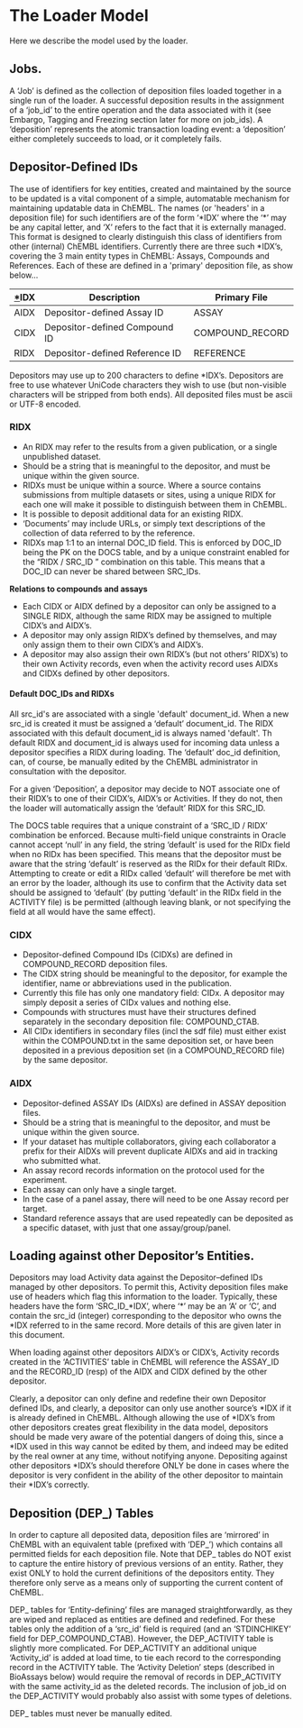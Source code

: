# The Loader Model

Here we describe the model used by the loader.

## Jobs.

A ‘Job’ is defined as the collection of deposition files loaded together in a single run of the loader. A successful deposition results in the assignment of a ‘job\_id’ to the entire operation and the data associated with it (see Embargo, Tagging and Freezing section later for more on job\_ids). A ‘deposition’ represents the atomic transaction loading event: a ‘deposition’ either completely succeeds to load, or it completely fails.

## Depositor-Defined IDs

The use of identifiers for key entities, created and maintained by the source to be updated is a vital component of a simple, automatable mechanism for maintaining updatable data in ChEMBL. The names (or 'headers' in a deposition file) for such identifiers are of the form ‘\*IDX’ where the ‘\*’ may be any capital letter, and ‘X’ refers to the fact that it is externally managed. This format is designed to clearly distinguish this class of identifiers from other (internal) ChEMBL identifiers. Currently there are three such \*IDX’s, covering the 3 main entity types in ChEMBL: Assays, Compounds and References. Each of these are defined in a 'primary' deposition file, as show below...

| [\*](broken-reference)IDX | Description                    | Primary File     |
| ------------------------- | ------------------------------ | ---------------- |
| AIDX                      | Depositor-defined Assay ID     | ASSAY            |
| CIDX                      | Depositor-defined Compound ID  | COMPOUND\_RECORD |
| RIDX                      | Depositor-defined Reference ID | REFERENCE        |

Depositors may use up to 200 characters to define \*IDX’s. Depositors are free to use whatever UniCode characters they wish to use (but non-visible characters will be stripped from both ends). All deposited files must be ascii or UTF-8 encoded.

### RIDX

* An RIDX may refer to the results from a given publication, or a single unpublished dataset.
* Should be a string that is meaningful to the depositor, and must be unique within the given source.
* RIDXs must be unique within a source. Where a source contains submissions from multiple datasets or sites, using a unique RIDX for each one will make it possible to distinguish between them in ChEMBL.
* It is possible to deposit additional data for an existing RIDX.
* ‘Documents’ may include URLs, or simply text descriptions of the collection of data referred to by the reference.
* RIDXs map 1:1 to an internal DOC\_ID field. This is enforced by DOC\_ID being the PK on the DOCS table, and by a unique constraint enabled for the “RIDX / SRC\_ID ” combination on this table. This means that a DOC\_ID can never be shared between SRC\_IDs.

**Relations to compounds and assays**

* Each CIDX or AIDX defined by a depositor can only be assigned to a SINGLE RIDX, although the same RIDX may be assigned to multiple CIDX’s and AIDX’s.&#x20;
* A depositor may only assign RIDX’s defined by themselves, and may only assign them to their own CIDX’s and AIDX’s.&#x20;
* A depositor may also assign their own RIDX’s (but not others’ RIDX’s) to their own Activity records, even when the activity record uses AIDXs and CIDXs defined by other depositors.

#### Default DOC\_IDs and RIDXs

All src\_id's are associated with a single 'default' document\_id. When a new src\_id is created it must be assigned a ‘default’ document\_id. The RIDX associated with this default document\_id is always named 'default'. Th default RIDX and document\_id is always used for incoming data unless a depositor specifies a RIDX during loading. The ‘default’ doc\_id definition, can, of course, be manually edited by the ChEMBL administrator in consultation with the depositor.

For a given ‘Deposition’, a depositor may decide to NOT associate one of their RIDX’s to one of their CIDX’s, AIDX’s or Activities. If they do not, then the loader will automatically assign the ‘default’ RIDX for this SRC\_ID.

The DOCS table requires that a unique constraint of a ‘SRC\_ID / RIDX’ combination be enforced. Because multi-field unique constraints in Oracle cannot accept ‘null’ in any field, the string ‘default’ is used for the RIDx field when no RIDx has been specified. This means that the depositor must be aware that the string ‘default’ is reserved as the RIDx for their default RIDx. Attempting to create or edit a RIDx called ‘default’ will therefore be met with an error by the loader, although its use to confirm that the Activity data set should be assigned to ‘default’ (by putting ‘default’ in the RIDx field in the ACTIVITY file) is be permitted (although leaving blank, or not specifying the field at all would have the same effect).

### CIDX

* Depositor-defined Compound IDs (CIDXs) are defined in COMPOUND\_RECORD deposition files.&#x20;
* The CIDX string should be meaningful to the depositor, for example the identifier, name or abbreviations used in the publication.&#x20;
* Currently this file has only one mandatory field: CIDx.  A depositor may simply deposit a series of CIDx values and nothing else.
* Compounds with structures must have their structures defined separately in the secondary deposition file: COMPOUND\_CTAB.&#x20;
* All CIDx identifiers in secondary files (incl the sdf file) must either exist within the COMPOUND.txt in the same deposition set, or have been deposited in a previous deposition set (in a COMPOUND\_RECORD file) by the same depositor.

### AIDX

* Depositor-defined ASSAY IDs (AIDXs) are defined in ASSAY deposition files.
* Should be a string that is meaningful to the depositor, and must be unique within the given source.
* If your dataset has multiple collaborators, giving each collaborator a prefix for their AIDXs will prevent duplicate AIDXs and aid in tracking who submitted what.
* An assay record records information on the protocol used for the experiment.&#x20;
* Each assay can only have a single target.
* In the case of a panel assay, there will need to be one Assay record per target.
* Standard reference assays that are used repeatedly can be deposited as a specific dataset, with just that one assay/group/panel.

## Loading against other Depositor’s Entities.

Depositors may load Activity data against the Depositor–defined IDs managed by other depositors. To permit this, Activity deposition files make use of headers which flag this information to the loader. Typically, these headers have the form ‘SRC\_ID\_\*IDX’, where ‘\*’ may be an ‘A’ or ‘C’, and contain the src\_id (integer) corresponding to the depositor who owns the \*IDX referred to in the same record. More details of this are given later in this document.

When loading against other depositors AIDX’s or CIDX’s, Activity records created in the ‘ACTIVITIES’ table in ChEMBL will reference the ASSAY\_ID and the RECORD\_ID (resp) of the AIDX and CIDX defined by the other depositor.

Clearly, a depositor can only define and redefine their own Depositor defined IDs, and clearly, a depositor can only use another source’s \*IDX if it is already defined in ChEMBL. Although allowing the use of \*IDX’s from other depositors creates great flexibility in the data model, depositors should be made very aware of the potential dangers of doing this, since a \*IDX used in this way cannot be edited by them, and indeed may be edited by the real owner at any time, without notifying anyone. Depositing against other depositors \*IDX’s should therefore ONLY be done in cases where the depositor is very confident in the ability of the other depositor to maintain their \*IDX’s correctly.

## Deposition (DEP\_) Tables

In order to capture all deposited data, deposition files are ‘mirrored’ in ChEMBL with an equivalent table (prefixed with ‘DEP\_’) which contains all permitted fields for each deposition file. Note that DEP\_ tables do NOT exist to capture the entire history of previous versions of an entity. Rather, they exist ONLY to hold the current definitions of the depositors entity. They therefore only serve as a means only of supporting the current content of ChEMBL.

DEP\_ tables for ‘Entity-defining’ files are managed straightforwardly, as they are wiped and replaced as entities are defined and redefined. For these tables only the addition of a ‘src\_id’ field is required (and an ‘STDINCHIKEY’ field for DEP\_COMPOUND\_CTAB). However, the DEP\_ACTIVITY table is slightly more complicated. For DEP\_ACTIVITY an additional unique ‘Activity\_id’ is added at load time, to tie each record to the corresponding record in the ACTIVITY table. The ‘Activity Deletion’ steps (described in BioAssays below) would require the removal of records in DEP\_ACTIVITY with the same activity\_id as the deleted records. The inclusion of job\_id on the DEP\_ACTIVITY would probably also assist with some types of deletions.

DEP\_ tables must never be manually edited.
